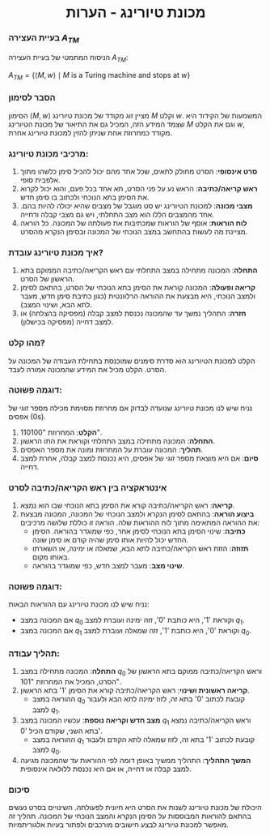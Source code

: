 <h1 align="center"> מכונת טיורינג - הערות </h1>

### בעיית העצירה $A_{TM}$
הניסוח המתמטי של בעיית העצירה $A_{TM}$:

${A_{TM} = \{ \langle M, w \rangle \mid M \text{ is a Turing machine and stops at } w \}}$

### הסבר לסימון
הסימון $\langle M, w \rangle$ מציין זוג מקודד של מכונת טיורינג $M$ וקלט $w$. המשמעות של הקידוד היא שצמד המידע הזה, המכיל גם את התיאור של מכונת הטיורינג $M$ וגם את הקלט $w$, מקודד כמחרוזת אחת שניתן להזין למכונת טיורינג אחרת.

### מרכיבי מכונת טיורינג:
1. **סרט אינסופי**: הסרט מחולק לתאים, שכל אחד מהם יכול להכיל סימן כלשהו מתוך אלפבית סופי.
2. **ראש קריאה/כתיבה**: הראש נע על פני הסרט, תא אחד בכל פעם, והוא יכול לקרוא את הסימן בתא הנוכחי ולכתוב בו סימן חדש.
3. **מצבי מכונה**: למכונת הטיורינג יש סט מוגבל של מצבים שהיא יכולה להיות בהם. אחד מהמצבים הללו הוא מצב התחלתי, ויש גם מצבי קבלה ודחייה.
4. **לוח הוראות**: אוסף של הוראות שמכתיבות את פעולתה של המכונה. כל הוראה מציינת מה לעשות בהתחשב במצב הנוכחי של המכונה ובסימן הנקרא מהסרט.

### איך מכונת טיורינג עובדת?
1. **התחלה**: המכונה מתחילה במצב התחלתי עם ראש הקריאה/כתיבה הממוקם בתא הראשון של הסרט.
2. **קריאה ופעולה**: המכונה קוראת את הסימן בתא הנוכחי של הסרט, בהתאם לסימן ולמצב הנוכחי, היא מבצעת את ההוראה הרלוונטית (כגון כתיבת סימן חדש, מעבר לתא הבא, ושינוי המצב).
3. **חזרה**: התהליך נמשך עד שהמכונה נכנסת למצב קבלה (מפסיקה בהצלחה) או למצב דחייה (מפסיקה בכישלון).

### מהו קלט?
הקלט למכונת הטיורינג הוא סדרת סימנים שמוכנסת בתחילת העבודה של המכונה על הסרט. הקלט מכיל את המידע שהמכונה אמורה לעבד.

### דוגמה פשוטה:
נניח שיש לנו מכונת טיורינג שנועדה לבדוק אם מחרוזת מסוימת מכילה מספר זוגי של אפסים (0s).
1. **הקלט**: המחרוזת "110100".
2. **התחלה**: המכונה מתחילה במצב התחלתי וקוראת את התו הראשון.
3. **תהליך**: המכונה עוברת על המחרוזת ומונה את מספר האפסים.
4. **סיום**: אם היא מוצאת מספר זוגי של אפסים, היא נכנסת למצב קבלה, אחרת למצב דחייה.

### אינטראקציה בין ראש הקריאה/כתיבה לסרט

1. **קריאה**: ראש הקריאה/כתיבה קורא את הסימן בתא הנוכחי שבו הוא נמצא.
2. **ביצוע הוראה**: בהתאם לסימן הנקרא ולמצב הנוכחי של המכונה, המכונה מבצעת את ההוראה המתאימה מתוך לוח ההוראות שלה. הוראה זו כוללת שלושה מרכיבים:
   - **כתיבה**: שינוי הסימן בתא הנוכחי לסימן אחר, כפי שמוגדר בהוראה. הסימן החדש יכול להיות אותו סימן שהיה קודם או סימן שונה.
   - **תזוזה**: הזזת ראש הקריאה/כתיבה לתא הבא, שמאלה או ימינה, או השארתו באותו מקום.
   - **שינוי מצב**: מעבר למצב חדש, כפי שמוגדר בהוראה.

### דוגמה פשוטה:
נניח שיש לנו מכונת טיורינג עם ההוראות הבאות:
- אם המכונה במצב $q_0$ וקוראת '1', היא כותבת '0', זזה ימינה ועוברת למצב $q_1$.
- אם המכונה במצב $q_1$ וקוראת '0', היא כותבת '1', זזה שמאלה ועוברת למצב $q_0$.

### תהליך עבודה:
1. **התחלה**: המכונה מתחילה במצב $q_0$ וראש הקריאה/כתיבה ממוקם בתא הראשון של הסרט, המכיל את המחרוזת "101".
2. **קריאה ראשונית ושינוי**: ראש הקריאה/כתיבה קורא את הסימן '1' בתא הראשון.
   - ההוראה במצב $q_0$ קובעת לכתוב '0' בתא זה, לזוז ימינה לתא הבא ולעבור למצב $q_1$.
3. **מצב חדש וקריאה נוספת**: עכשיו המכונה במצב $q_1$ וראש הקריאה/כתיבה נמצא בתא השני, שקודם הכיל '0'.
   - ההוראה במצב $q_1$ קובעת לכתוב '1' בתא זה, לזוז שמאלה לתא הקודם ולעבור למצב $q_0$.
4. **המשך התהליך**: התהליך ממשיך באופן דומה לפי ההוראות עד שהמכונה מגיעה למצב קבלה או דחייה, או אם היא נכנסת ללולאה אינסופית.

### סיכום
היכולת של מכונת טיורינג לשנות את הסרט היא חיונית לפעולתה. השינויים בסרט נעשים בהתאם להוראות המבוססות על הסימן הנקרא והמצב הנוכחי של המכונה. תהליך זה מאפשר למכונת טיורינג לבצע חישובים מורכבים ולפתור בעיות אלגוריתמיות.
